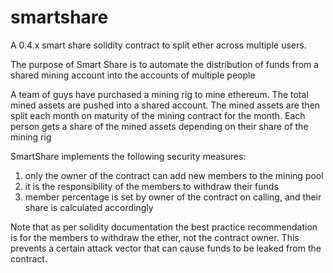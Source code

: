 # smartshare
A 0.4.x smart share solidity contract to split ether across multiple users.

The purpose of Smart Share is to automate the distribution of funds from a shared mining account into the accounts of multiple people

A team of guys have purchased a mining rig to mine ethereum. The total mined assets are pushed into a shared account.
The mined assets are then split each month on maturity of the mining contract for the month. Each person gets a share of the mined assets depending on their share of the mining rig

SmartShare implements the following security measures:
1. only the owner of the contract can add new members to the mining pool
2. it is the responsibility of the members to withdraw their funds
3. member percentage is set by owner of the contract on calling, and their share is calculated accordingly

Note that as per solidity documentation the best practice recommendation is for the members to withdraw the ether, not the contract owner. This prevents a certain attack vector that can cause funds to be leaked from the contract.
